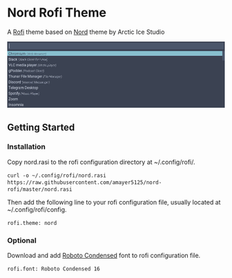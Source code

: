 # Nord Rofi Theme

A [Rofi](https://github.com/davatorium/rofi) theme based on [Nord](https://github.com/arcticicestudio/nord) theme by Arctic Ice Studio

![Screenshot of Rofi with Nord Theme](screenshot.jpg)

## Getting Started

### Installation

Copy nord.rasi to the rofi configuration directory at ~/.config/rofi/.

```
curl -o ~/.config/rofi/nord.rasi https://raw.githubusercontent.com/amayer5125/nord-rofi/master/nord.rasi
```

Then add the following line to your rofi configuration file, usually located at ~/.config/rofi/config.

```
rofi.theme: nord
```

### Optional

Download and add [Roboto Condensed](https://fonts.google.com/specimen/Roboto+Condensed) font to rofi configuration file.

```
rofi.font: Roboto Condensed 16
```
